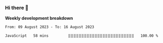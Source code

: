 ### Hi there 👋


**Weekly development breakdown**

<!--START_SECTION:waka-->

```txt
From: 09 August 2023 - To: 16 August 2023

JavaScript   58 mins         ⣿⣿⣿⣿⣿⣿⣿⣿⣿⣿⣿⣿⣿⣿⣿⣿⣿⣿⣿⣿⣿⣿⣿⣿⣿   100.00 %
```

<!--END_SECTION:waka-->

